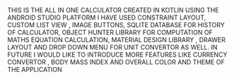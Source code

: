 THIS IS THE ALL IN ONE CALCULATOR CREATED IN KOTLIN USING THE ANDROID STUDIO PLATFORM
I HAVE USED CONSTRAINT LAYOUT, CUSTOM LIST VIEW , IMAGE BUTTONS, SQLITE DATABASE FOR HISTORY OF CALCULATOR, OBJECT HUNTER LIBRARY FOR COMPUTATION OF MATHS EQUATION
CALCULATION, MATERIAL DESIGN LIBRARY , DRAWER LAYOUT AND DROP DOWN MENU FOR UNIT CONVERTOR AS WELL. IN FUTURE I WOULD LIKE TO INTRODUCE MORE FEATURES LIKE CURRENCY
CONVERTOR , BODY MASS INDEX AND OVERALL COLOR AND THEME OF THE APPLICATION
